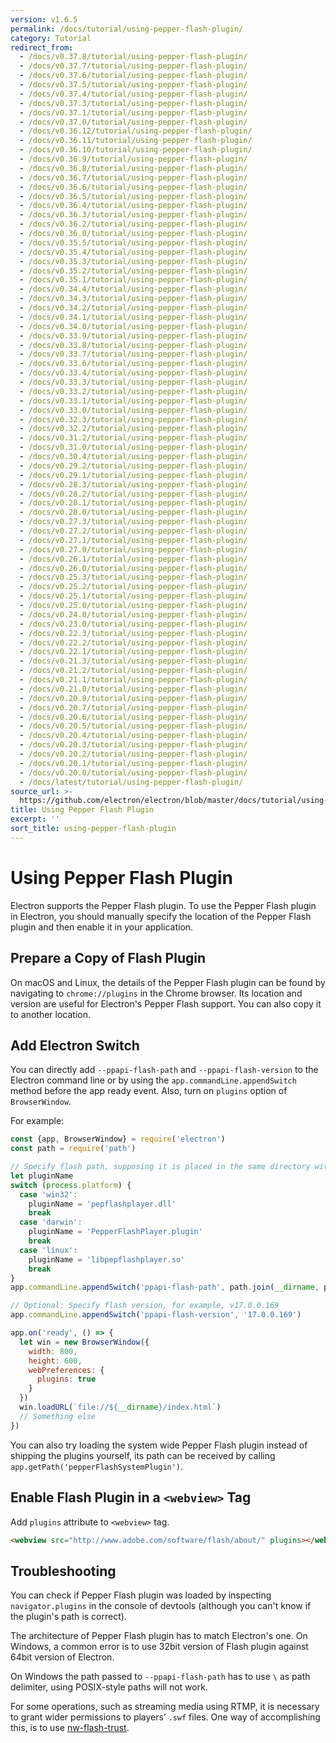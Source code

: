 ```yaml
---
version: v1.6.5
permalink: /docs/tutorial/using-pepper-flash-plugin/
category: Tutorial
redirect_from:
  - /docs/v0.37.8/tutorial/using-pepper-flash-plugin/
  - /docs/v0.37.7/tutorial/using-pepper-flash-plugin/
  - /docs/v0.37.6/tutorial/using-pepper-flash-plugin/
  - /docs/v0.37.5/tutorial/using-pepper-flash-plugin/
  - /docs/v0.37.4/tutorial/using-pepper-flash-plugin/
  - /docs/v0.37.3/tutorial/using-pepper-flash-plugin/
  - /docs/v0.37.1/tutorial/using-pepper-flash-plugin/
  - /docs/v0.37.0/tutorial/using-pepper-flash-plugin/
  - /docs/v0.36.12/tutorial/using-pepper-flash-plugin/
  - /docs/v0.36.11/tutorial/using-pepper-flash-plugin/
  - /docs/v0.36.10/tutorial/using-pepper-flash-plugin/
  - /docs/v0.36.9/tutorial/using-pepper-flash-plugin/
  - /docs/v0.36.8/tutorial/using-pepper-flash-plugin/
  - /docs/v0.36.7/tutorial/using-pepper-flash-plugin/
  - /docs/v0.36.6/tutorial/using-pepper-flash-plugin/
  - /docs/v0.36.5/tutorial/using-pepper-flash-plugin/
  - /docs/v0.36.4/tutorial/using-pepper-flash-plugin/
  - /docs/v0.36.3/tutorial/using-pepper-flash-plugin/
  - /docs/v0.36.2/tutorial/using-pepper-flash-plugin/
  - /docs/v0.36.0/tutorial/using-pepper-flash-plugin/
  - /docs/v0.35.5/tutorial/using-pepper-flash-plugin/
  - /docs/v0.35.4/tutorial/using-pepper-flash-plugin/
  - /docs/v0.35.3/tutorial/using-pepper-flash-plugin/
  - /docs/v0.35.2/tutorial/using-pepper-flash-plugin/
  - /docs/v0.35.1/tutorial/using-pepper-flash-plugin/
  - /docs/v0.34.4/tutorial/using-pepper-flash-plugin/
  - /docs/v0.34.3/tutorial/using-pepper-flash-plugin/
  - /docs/v0.34.2/tutorial/using-pepper-flash-plugin/
  - /docs/v0.34.1/tutorial/using-pepper-flash-plugin/
  - /docs/v0.34.0/tutorial/using-pepper-flash-plugin/
  - /docs/v0.33.9/tutorial/using-pepper-flash-plugin/
  - /docs/v0.33.8/tutorial/using-pepper-flash-plugin/
  - /docs/v0.33.7/tutorial/using-pepper-flash-plugin/
  - /docs/v0.33.6/tutorial/using-pepper-flash-plugin/
  - /docs/v0.33.4/tutorial/using-pepper-flash-plugin/
  - /docs/v0.33.3/tutorial/using-pepper-flash-plugin/
  - /docs/v0.33.2/tutorial/using-pepper-flash-plugin/
  - /docs/v0.33.1/tutorial/using-pepper-flash-plugin/
  - /docs/v0.33.0/tutorial/using-pepper-flash-plugin/
  - /docs/v0.32.3/tutorial/using-pepper-flash-plugin/
  - /docs/v0.32.2/tutorial/using-pepper-flash-plugin/
  - /docs/v0.31.2/tutorial/using-pepper-flash-plugin/
  - /docs/v0.31.0/tutorial/using-pepper-flash-plugin/
  - /docs/v0.30.4/tutorial/using-pepper-flash-plugin/
  - /docs/v0.29.2/tutorial/using-pepper-flash-plugin/
  - /docs/v0.29.1/tutorial/using-pepper-flash-plugin/
  - /docs/v0.28.3/tutorial/using-pepper-flash-plugin/
  - /docs/v0.28.2/tutorial/using-pepper-flash-plugin/
  - /docs/v0.28.1/tutorial/using-pepper-flash-plugin/
  - /docs/v0.28.0/tutorial/using-pepper-flash-plugin/
  - /docs/v0.27.3/tutorial/using-pepper-flash-plugin/
  - /docs/v0.27.2/tutorial/using-pepper-flash-plugin/
  - /docs/v0.27.1/tutorial/using-pepper-flash-plugin/
  - /docs/v0.27.0/tutorial/using-pepper-flash-plugin/
  - /docs/v0.26.1/tutorial/using-pepper-flash-plugin/
  - /docs/v0.26.0/tutorial/using-pepper-flash-plugin/
  - /docs/v0.25.3/tutorial/using-pepper-flash-plugin/
  - /docs/v0.25.2/tutorial/using-pepper-flash-plugin/
  - /docs/v0.25.1/tutorial/using-pepper-flash-plugin/
  - /docs/v0.25.0/tutorial/using-pepper-flash-plugin/
  - /docs/v0.24.0/tutorial/using-pepper-flash-plugin/
  - /docs/v0.23.0/tutorial/using-pepper-flash-plugin/
  - /docs/v0.22.3/tutorial/using-pepper-flash-plugin/
  - /docs/v0.22.2/tutorial/using-pepper-flash-plugin/
  - /docs/v0.22.1/tutorial/using-pepper-flash-plugin/
  - /docs/v0.21.3/tutorial/using-pepper-flash-plugin/
  - /docs/v0.21.2/tutorial/using-pepper-flash-plugin/
  - /docs/v0.21.1/tutorial/using-pepper-flash-plugin/
  - /docs/v0.21.0/tutorial/using-pepper-flash-plugin/
  - /docs/v0.20.8/tutorial/using-pepper-flash-plugin/
  - /docs/v0.20.7/tutorial/using-pepper-flash-plugin/
  - /docs/v0.20.6/tutorial/using-pepper-flash-plugin/
  - /docs/v0.20.5/tutorial/using-pepper-flash-plugin/
  - /docs/v0.20.4/tutorial/using-pepper-flash-plugin/
  - /docs/v0.20.3/tutorial/using-pepper-flash-plugin/
  - /docs/v0.20.2/tutorial/using-pepper-flash-plugin/
  - /docs/v0.20.1/tutorial/using-pepper-flash-plugin/
  - /docs/v0.20.0/tutorial/using-pepper-flash-plugin/
  - /docs/latest/tutorial/using-pepper-flash-plugin/
source_url: >-
  https://github.com/electron/electron/blob/master/docs/tutorial/using-pepper-flash-plugin.md
title: Using Pepper Flash Plugin
excerpt: ''
sort_title: using-pepper-flash-plugin
---
```




<!--


                                      ::::
                                    :o+//+o:
                                    +o    oo-
                                    :o+//oo/+o/
                                      -::-   -oo:
                                               /s/
                      -::::::::-                :s/  :::--
                  :+oo+////////+:        -:/+oo/ :s:-///++oo+:
                /o+:                -/+oo+/:-     +o-      -:+o:
               /s:              -:+o+/:           -o+         :s/
              -s/            -/oo/:                /s-         +s-
              -s/         -/oo/-                   -s/         /s-
               oo       :+o/-                       oo         oo
               -s/    :oo/                          /s-       /s-
                :s/ :oo:              -::-          /s-      /s:
                  -+o/               /ssss/         :s:    -+o-
                 :o+--               /ssss/         :s:   :o+-
                :s/  +o:              -::-          /s-   --
               -s/    :+o/-                         /s-
               oo       -+o+-                       oo
              -s/         -/oo/-                   -s/
             -+soo+:         -/oo/:                /s-      /oooo+-
             o+   :s:           -:+o+/:-          -o+      /s:  -oo
             oo:--/s:       ::      -:+oo+/:-     -/-      /s/--:o+
              :+++/-        :s:          -:/+ooo++//////++oo//+o+:
                             /s:                --::::::--
                              /s/              /s-
                               :oo:          :oo:
                                 /oo/-    -/oo/
                                   -/+oooo+/-





                   _______  _______  _______  _______  __
                  |       ||       ||       ||       ||  |
                  |  _____||_     _||   _   ||    _  ||  |
                  | |_____   |   |  |  | |  ||   |_| ||  |
                  |_____  |  |   |  |  |_|  ||    ___||__|
                   _____| |  |   |  |       ||   |     __
                  |_______|  |___|  |_______||___|    |__|


    This file is generated automatically, so it should not be edited.

    To make changes, head over to the electron/electron repository:

    https://github.com/electron/electron/blob/master/docs/tutorial/using-pepper-flash-plugin.md

    Thanks!

-->
# Using Pepper Flash Plugin

Electron supports the Pepper Flash plugin. To use the Pepper Flash plugin in Electron, you should manually specify the location of the Pepper Flash plugin and then enable it in your application.

## Prepare a Copy of Flash Plugin

On macOS and Linux, the details of the Pepper Flash plugin can be found by navigating to `chrome://plugins` in the Chrome browser. Its location and version are useful for Electron's Pepper Flash support. You can also copy it to another location.

## Add Electron Switch

You can directly add `--ppapi-flash-path` and `--ppapi-flash-version` to the Electron command line or by using the `app.commandLine.appendSwitch` method before the app ready event. Also, turn on `plugins` option of `BrowserWindow`.

For example:

```javascript
const {app, BrowserWindow} = require('electron')
const path = require('path')

// Specify flash path, supposing it is placed in the same directory with main.js.
let pluginName
switch (process.platform) {
  case 'win32':
    pluginName = 'pepflashplayer.dll'
    break
  case 'darwin':
    pluginName = 'PepperFlashPlayer.plugin'
    break
  case 'linux':
    pluginName = 'libpepflashplayer.so'
    break
}
app.commandLine.appendSwitch('ppapi-flash-path', path.join(__dirname, pluginName))

// Optional: Specify flash version, for example, v17.0.0.169
app.commandLine.appendSwitch('ppapi-flash-version', '17.0.0.169')

app.on('ready', () => {
  let win = new BrowserWindow({
    width: 800,
    height: 600,
    webPreferences: {
      plugins: true
    }
  })
  win.loadURL(`file://${__dirname}/index.html`)
  // Something else
})
```

You can also try loading the system wide Pepper Flash plugin instead of shipping the plugins yourself, its path can be received by calling `app.getPath('pepperFlashSystemPlugin')`.

## Enable Flash Plugin in a `<webview>` Tag

Add `plugins` attribute to `<webview>` tag.

```html
<webview src="http://www.adobe.com/software/flash/about/" plugins></webview>
```

## Troubleshooting

You can check if Pepper Flash plugin was loaded by inspecting `navigator.plugins` in the console of devtools (although you can't know if the plugin's path is correct).

The architecture of Pepper Flash plugin has to match Electron's one. On Windows, a common error is to use 32bit version of Flash plugin against 64bit version of Electron.

On Windows the path passed to `--ppapi-flash-path` has to use `\` as path delimiter, using POSIX-style paths will not work.

For some operations, such as streaming media using RTMP, it is necessary to grant wider permissions to players’ `.swf` files. One way of accomplishing this, is to use [nw-flash-trust](https://github.com/szwacz/nw-flash-trust).
